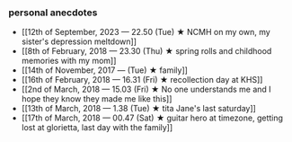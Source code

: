### personal anecdotes
- [[12th of September, 2023 — 22.50 (Tue) ★ NCMH on my own, my sister's depression meltdown]] 
- [[8th of February, 2018 — 23.30 (Thu) ★ spring rolls and childhood memories with my mom]]
- [[14th of November, 2017 — (Tue) ★ family]]
- [[16th of February, 2018 — 16.31 (Fri) ★ recollection day at KHS]]
- [[2nd of March, 2018 — 15.03 (Fri) ★ No one understands me and I hope they know they made me like this]]
- [[13th of March, 2018 — 1.38 (Tue) ★ tita Jane's last saturday]]
- [[17th of March, 2018 — 00.47 (Sat) ★ guitar hero at timezone, getting lost at glorietta, last day with the family]]